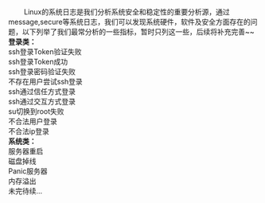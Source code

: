 <!--
author: vaster
date: 2015-09-10 15:19:10
title: 【Linux日志】系统日志分析项目
tags: Linux,日志
category: Linux,Linux安全
status: publish
summary:         Linux的系统日志是我们分析系统安全和稳定性的重要分析源，通过message,secure等系统日志，我们可以发现系统硬件，软件及安全方面存在的问题，以下列举了我们最常分析的一些指标，暂时只列这一些，后续将补充完善~~登录类：ssh登录Token验证失败ssh登
-->

<div>        Linux的系统日志是我们分析系统安全和稳定性的重要分析源，通过message,secure等系统日志，我们可以发现系统硬件，软件及安全方面存在的问题，以下列举了我们最常分析的一些指标，暂时只列这一些，后续将补充完善~~</div>
<div></div>
<div><b>登录类：</b></div>
<div>ssh登录Token验证失败</div>
<div>ssh登录Token成功</div>
<div>ssh登录密码验证失败</div>
<div>不存在用户尝试ssh登录</div>
<div>ssh通过信任方式登录</div>
<div>ssh通过交互方式登录</div>
<div>su切换到root失败</div>
<div>不合法用户登录</div>
<div>不合法ip登录</div>
<div></div>
<div><b>系统类：</b></div>
<div>服务器重启</div>
<div>磁盘掉线</div>
<div>Panic服务器</div>
<div>内存溢出</div>
<div></div>
<div>未完待续…</div>